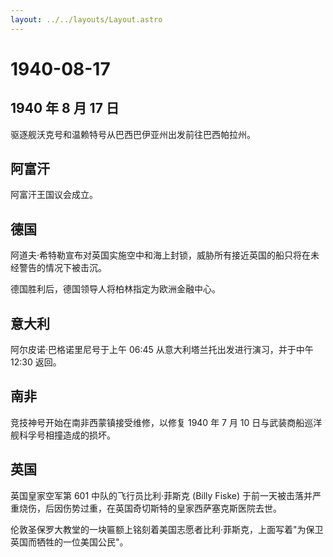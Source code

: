 ```yaml
---
layout: ../../layouts/Layout.astro
---
```


# 1940-08-17

## 1940 年 8 月 17 日

驱逐舰沃克号和温赖特号从巴西巴伊亚州出发前往巴西帕拉州。

## 阿富汗

阿富汗王国议会成立。

## 德国

阿道夫·希特勒宣布对英国实施空中和海上封锁，威胁所有接近英国的船只将在未经警告的情况下被击沉。

德国胜利后，德国领导人将柏林指定为欧洲金融中心。

## 意大利

阿尔皮诺·巴格诺里尼号于上午 06:45 从意大利塔兰托出发进行演习，并于中午
12:30 返回。

## 南非

竞技神号开始在南非西蒙镇接受维修，以修复 1940 年 7 月 10
日与武装商船巡洋舰科孚号相撞造成的损坏。

## 英国

英国皇家空军第 601 中队的飞行员比利·菲斯克 (Billy Fiske)
于前一天被击落并严重烧伤，后因伤势过重，在英国奇切斯特的皇家西萨塞克斯医院去世。

伦敦圣保罗大教堂的一块匾额上铭刻着美国志愿者比利·菲斯克，上面写着"为保卫英国而牺牲的一位美国公民"。